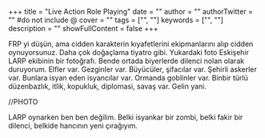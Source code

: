 ﻿+++
title = "Live Action Role Playing"
date = ""
author = ""
authorTwitter = "" #do not include @
cover = ""
tags = ["", ""]
keywords = ["", ""]
description = ""
showFullContent = false
+++

FRP yi düşün, ama cidden karakterin kıyafetlerini ekipmanlarını alıp cidden oynuyorsunuz. Daha çok doğaçlama tiyatro gibi. Yukardaki foto Eskişehir LARP ekibinin bir fotoğrafı. Bende ortada biyerlerde dilenci nolan olarak duruyorum. Elfler var. Gezginler var. Büyücüler, şifacılar var. Şehirli askerler var. Bunlara isyan eden isyancılar var. Ormanda goblinler var. Binbir türlü düzenbazlık, itlik, kopukluk, diplomasi, savaş var. Gelin yani.

//PHOTO

LARP oynarken ben ben değilim. Belki isyankar bir zombi, belki fakir bir dilenci, belkide hancının yeni çırağıyım.

